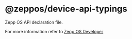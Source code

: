 # @zeppos/device-api-typings

Zepp OS API declaration file.

For more information refer to [Zepp OS Developer](https://developer.zepp.com/os/home)
